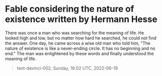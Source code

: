# Fable considering the nature of existence written by Hermann Hesse



There was once a man who was searching for the meaning of life. He looked high and low, but no matter how hard he searched, he could not find the answer. One day, he came across a wise old man who told him, "The nature of existence is like a never-ending circle. It has no beginning and no end." The man was enlightened by these words and finally understood the meaning of life.

> text-davinci-002, Sunday, 16:02 UTC, 2022-06-19
